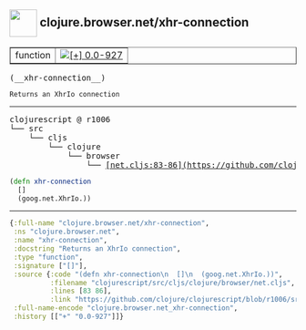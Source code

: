 ## <img width="48px" valign="middle" src="http://i.imgur.com/Hi20huC.png"> clojure.browser.net/xhr-connection

 <table border="1">
<tr>
<td>function</td>
<td><a href="https://github.com/cljsinfo/api-refs/tree/0.0-927"><img valign="middle" alt="[+] 0.0-927" src="https://img.shields.io/badge/+-0.0--927-lightgrey.svg"></a> </td>
</tr>
</table>

 <samp>
(__xhr-connection__)<br>
</samp>

```
Returns an XhrIo connection
```

---

 <pre>
clojurescript @ r1006
└── src
    └── cljs
        └── clojure
            └── browser
                └── <ins>[net.cljs:83-86](https://github.com/clojure/clojurescript/blob/r1006/src/cljs/clojure/browser/net.cljs#L83-L86)</ins>
</pre>

```clj
(defn xhr-connection
  []
  (goog.net.XhrIo.))
```


---

```clj
{:full-name "clojure.browser.net/xhr-connection",
 :ns "clojure.browser.net",
 :name "xhr-connection",
 :docstring "Returns an XhrIo connection",
 :type "function",
 :signature ["[]"],
 :source {:code "(defn xhr-connection\n  []\n  (goog.net.XhrIo.))",
          :filename "clojurescript/src/cljs/clojure/browser/net.cljs",
          :lines [83 86],
          :link "https://github.com/clojure/clojurescript/blob/r1006/src/cljs/clojure/browser/net.cljs#L83-L86"},
 :full-name-encode "clojure.browser.net_xhr-connection",
 :history [["+" "0.0-927"]]}

```
